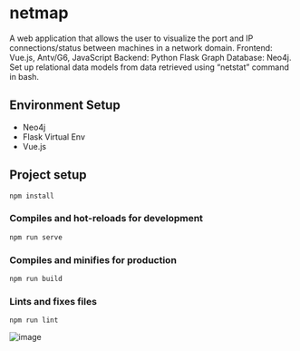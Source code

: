 # netmap
A web application that allows the user to visualize the port and IP connections/status between machines in a network domain.
Frontend: Vue.js, Antv/G6, JavaScript
Backend: Python Flask
Graph Database: Neo4j.
Set up relational data models from data retrieved using “netstat” command in bash. 

## Environment Setup 
* Neo4j 
* Flask Virtual Env 
* Vue.js 

## Project setup
```
npm install
```

### Compiles and hot-reloads for development
```
npm run serve
```

### Compiles and minifies for production
```
npm run build
```

### Lints and fixes files
```
npm run lint
```

![image](https://github.com/wintai9899/Netstat-Map-Python-Flask-Vue.js-/blob/main/screenshot.PNG)
